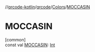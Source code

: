 //[qrcode-kotlin](../../../index.md)/[qrcode](../index.md)/[Colors](index.md)/[MOCCASIN](-m-o-c-c-a-s-i-n.md)

# MOCCASIN

[common]\
const val [MOCCASIN](-m-o-c-c-a-s-i-n.md): [Int](https://kotlinlang.org/api/latest/jvm/stdlib/kotlin/-int/index.html)
